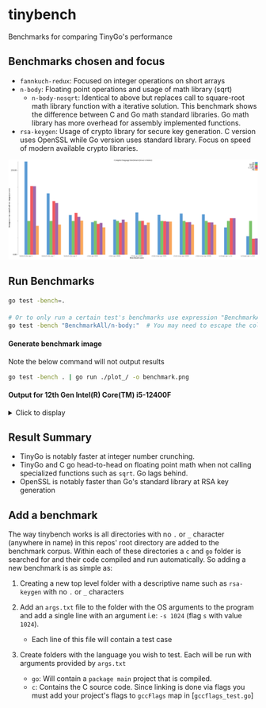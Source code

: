 # tinybench
Benchmarks for comparing TinyGo's performance

## Benchmarks chosen and focus
- `fannkuch-redux`: Focused on integer operations on short arrays
- `n-body`: Floating point operations and usage of math library (sqrt)
    - `n-body-nosqrt`: Identical to above but replaces call to square-root math library function with a iterative solution. This benchmark shows the difference between C and Go math standard libraries. Go math library has more overhead for assembly implemented functions.
- `rsa-keygen`: Usage of crypto library for secure key generation. C version uses OpenSSL while Go version uses standard library. Focus on speed of modern available crypto libraries.

![Benchmarks](./benchmark.png)

## Run Benchmarks
```sh
go test -bench=.

# Or to only run a certain test's benchmarks use expression "BenchmarkAll/<NAME OF TEST>:" 
go test -bench "BenchmarkAll/n-body:"  # You may need to escape the colon on windows powershell.
```

#### Generate benchmark image
Note the below command will not output results
```sh
go test -bench . | go run ./plot_/ -o benchmark.png
```


#### Output for 12th Gen Intel(R) Core(TM) i5-12400F

<details>
<summary>Click to display</summary>

```
$ go test -bench .
goos: linux
goarch: amd64
pkg: tinybench
cpu: 12th Gen Intel(R) Core(TM) i5-12400F
BenchmarkAll/fannkuch-redux:args=6/go-12             550           2412149 ns/op
BenchmarkAll/fannkuch-redux:args=6/tinygo-12       10000            873972 ns/op
BenchmarkAll/fannkuch-redux:args=6/C_gcc-12         2246           1775041 ns/op
BenchmarkAll/fannkuch-redux:args=6/C_clang-12       1464           1772509 ns/op
BenchmarkAll/fannkuch-redux:args=6/zig-12          10000            746182 ns/op
BenchmarkAll/fannkuch-redux:args=7/go-12             414           3369567 ns/op
BenchmarkAll/fannkuch-redux:args=7/tinygo-12        1875           1852835 ns/op
BenchmarkAll/fannkuch-redux:args=7/C_gcc-12         2888           2947870 ns/op
BenchmarkAll/fannkuch-redux:args=7/C_clang-12        586           2837630 ns/op
BenchmarkAll/fannkuch-redux:args=7/zig-12           3789           1650850 ns/op
BenchmarkAll/fannkuch-redux:args=9/go-12              74          16055816 ns/op
BenchmarkAll/fannkuch-redux:args=9/tinygo-12          90          13676753 ns/op
BenchmarkAll/fannkuch-redux:args=9/C_gcc-12           70          16950395 ns/op
BenchmarkAll/fannkuch-redux:args=9/C_clang-12         79          15332016 ns/op
BenchmarkAll/fannkuch-redux:args=9/zig-12             88          13811213 ns/op
BenchmarkAll/n-body:args=50000/go-12                 133           9214113 ns/op
BenchmarkAll/n-body:args=50000/tinygo-12             132           9594192 ns/op
BenchmarkAll/n-body:args=50000/C_gcc-12              177           8758373 ns/op
BenchmarkAll/n-body:args=50000/C_clang-12            135           9028504 ns/op
BenchmarkAll/n-body:args=50000/zig-12                164           7765784 ns/op
BenchmarkAll/n-body:args=100000/go-12                104          11116263 ns/op
BenchmarkAll/n-body:args=100000/tinygo-12            123          10675077 ns/op
BenchmarkAll/n-body:args=100000/C_gcc-12             100          10070047 ns/op
BenchmarkAll/n-body:args=100000/C_clang-12           127          11100669 ns/op
BenchmarkAll/n-body:args=100000/zig-12               100          10316933 ns/op
BenchmarkAll/n-body:args=200000/go-12                 85          14271753 ns/op
BenchmarkAll/n-body:args=200000/tinygo-12            100          11393334 ns/op
BenchmarkAll/n-body:args=200000/C_gcc-12             100          11410308 ns/op
BenchmarkAll/n-body:args=200000/C_clang-12           120           9987262 ns/op
BenchmarkAll/n-body:args=200000/zig-12               138          10829890 ns/op
BenchmarkAll/n-body-nosqrt:args=50000/go-12           80          14737588 ns/op
BenchmarkAll/n-body-nosqrt:args=50000/tinygo-12                       99          12510531 ns/op
BenchmarkAll/n-body-nosqrt:args=50000/C_gcc-12                       100          12396257 ns/op
BenchmarkAll/n-body-nosqrt:args=50000/C_clang-12                     100          12286344 ns/op
BenchmarkAll/n-body-nosqrt:args=50000/zig-12                         100          12298839 ns/op
BenchmarkAll/n-body-nosqrt:args=100000/go-12                          43          27673613 ns/op
BenchmarkAll/n-body-nosqrt:args=100000/tinygo-12                      45          22728467 ns/op
BenchmarkAll/n-body-nosqrt:args=100000/C_gcc-12                       54          21819778 ns/op
BenchmarkAll/n-body-nosqrt:args=100000/C_clang-12                     54          21854862 ns/op
BenchmarkAll/n-body-nosqrt:args=100000/zig-12                         55          20314202 ns/op
BenchmarkAll/n-body-nosqrt:args=200000/go-12                          21          53564741 ns/op
BenchmarkAll/n-body-nosqrt:args=200000/tinygo-12                      25          44958227 ns/op
BenchmarkAll/n-body-nosqrt:args=200000/C_gcc-12                       27          42993350 ns/op
BenchmarkAll/n-body-nosqrt:args=200000/C_clang-12                     26          42977987 ns/op
BenchmarkAll/n-body-nosqrt:args=200000/zig-12                         28          39861594 ns/op
BenchmarkAll/rsa-keygen:args=-s_512/go-12                            142           8086395 ns/op
BenchmarkAll/rsa-keygen:args=-s_512/tinygo-12                        100          10021873 ns/op
BenchmarkAll/rsa-keygen:args=-s_512/C_gcc-12                         133          10839615 ns/op
BenchmarkAll/rsa-keygen:args=-s_512/C_clang-12                       126          10817649 ns/op
BenchmarkAll/rsa-keygen:args=-s_1024/go-12                            79          13283009 ns/op
BenchmarkAll/rsa-keygen:args=-s_1024/tinygo-12                        64          24271934 ns/op
BenchmarkAll/rsa-keygen:args=-s_1024/C_gcc-12                        100          11437469 ns/op
BenchmarkAll/rsa-keygen:args=-s_1024/C_clang-12                      100          11645818 ns/op
PASS
ok      tinybench       195.491s
```

</details>

## Result Summary
- TinyGo is notably faster at integer number crunching.
- TinyGo and C go head-to-head on floating point math when not calling specialized functions such as `sqrt`. Go lags behind.
- OpenSSL is notably faster than Go's standard library at RSA key generation

## Add a benchmark
The way tinybench works is all directories with no `.` or `_` character (anywhere in name) in this repos' root directory are added to the benchmark corpus.
Within each of these directories a `c` and `go` folder is searched for and their code compiled and run automatically. So adding a new benchmark is as simple as:

1. Creating a new top level folder with a descriptive name such as `rsa-keygen` with no `.` or `_` characters


2. Add an `args.txt` file to the folder with the OS arguments to the program and add a single line with an argument i.e: `-s 1024` (flag `s` with value `1024`).
    - Each line of this file will contain a test case

3. Create folders with the language you wish to test. Each will be run with arguments provided by `args.txt`
    - `go`: Will contain a `package main` project that is compiled.
    - `c`: Contains the C source code. Since linking is done via flags you must add your project's flags to `gccFlags` map in [`gccflags_test.go`]
